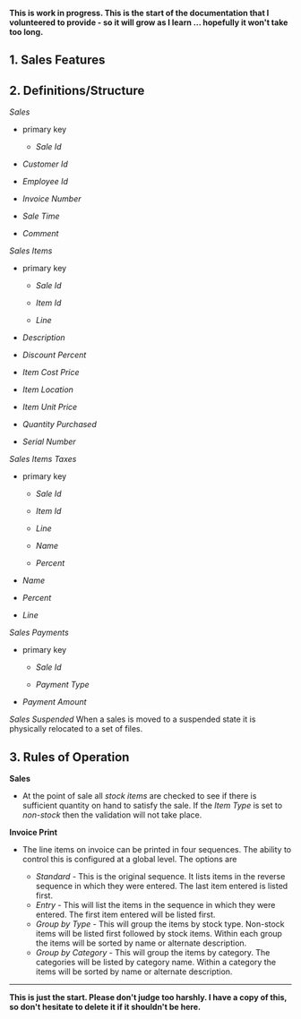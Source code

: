 **This is work in progress.  This is the start of the documentation that I volunteered to provide - so it will grow as I learn ... hopefully it won't take too long.**

## 1. Sales Features


## 2. Definitions/Structure

*Sales*

* primary key

	* *Sale Id*

* *Customer Id*

* *Employee Id*

* *Invoice Number*

* *Sale Time*

* *Comment*


*Sales Items*

* primary key

	* *Sale Id*

	* *Item Id*

	* *Line*

* *Description*

* *Discount Percent*

* *Item Cost Price*

* *Item Location*

* *Item Unit Price*

* *Quantity Purchased*

* *Serial Number*

*Sales Items Taxes*

* primary key

	* *Sale Id*
	
	* *Item Id*
	
	* *Line*
	
	* *Name*
	
	* *Percent*

* *Name*

* *Percent*

* *Line*

*Sales Payments*

* primary key

	* *Sale Id*
	
	* *Payment Type*
	
* *Payment Amount*


*Sales Suspended* When a sales is moved to a suspended state it is physically relocated to a set of files.




## 3. Rules of Operation

**Sales**

- At the point of sale all *stock items* are checked to see if there is sufficient quantity on hand to satisfy the sale.  If the *Item Type* is set to *non-stock* then the validation will not take place.

**Invoice Print**

- The line items on invoice can be printed in four sequences.  The ability to control this is configured at a global level.  The options are

	- *Standard* - This is the original sequence.  It lists items in the reverse sequence in which they were entered. The last item entered is listed first.
	- *Entry* - This will list the items in the sequence in which they were entered. The first item entered will be listed first.
	- *Group by Type* - This will group the items by stock type.  Non-stock items will be listed first followed by stock items.  Within each group the items will be sorted by name or alternate description.
	- *Group by Category* - This will group the items by category.  The categories will be listed by category name.  Within a category the items will be sorted by name or alternate description. 


 

 
---

**This is just the start.  Please don't judge too harshly.  I have a copy of this, so don't hesitate to delete it if it shouldn't be here.**